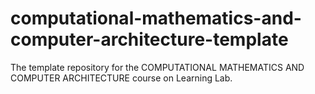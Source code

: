 # computational-mathematics-and-computer-architecture-template
The template repository for the COMPUTATIONAL MATHEMATICS AND COMPUTER ARCHITECTURE course on Learning Lab.
